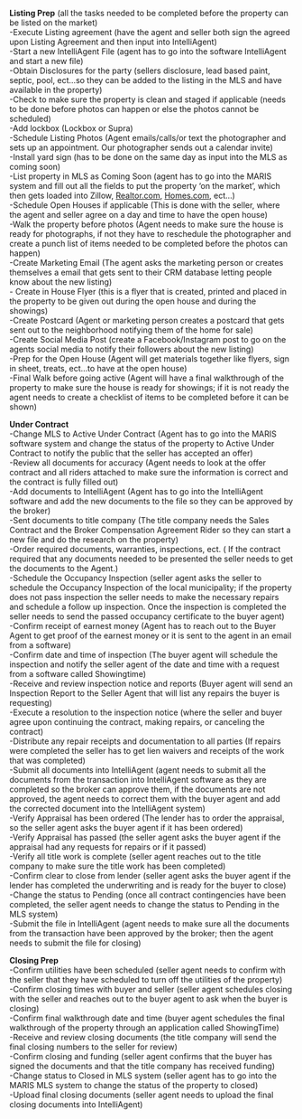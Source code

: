 **Listing Prep** (all the tasks needed to be completed before the property can be listed on the market)  
\-Execute Listing agreement (have the agent and seller both sign the agreed upon Listing Agreement and then input into IntelliAgent)  
\-Start a new IntelliAgent File (agent has to go into the software IntelliAgent and start a new file)  
\-Obtain Disclosures for the party (sellers disclosure, lead based paint, septic, pool, ect…so they can be added to the listing in the MLS and have available in the property)  
\-Check to make sure the property is clean and staged if applicable (needs to be done before photos can happen or else the photos cannot be scheduled)  
\-Add lockbox (Lockbox or Supra)  
\-Schedule Listing Photos (Agent emails/calls/or text the photographer and sets up an appointment. Our photographer sends out a calendar invite)  
\-Install yard sign (has to be done on the same day as input into the MLS as coming soon)  
\-List property in MLS as Coming Soon (agent has to go into the MARIS system and fill out all the fields to put the property ‘on the market’, which then gets loaded into Zillow, [Realtor.com](http://Realtor.com), [Homes.com](http://Homes.com), ect…)  
\-Schedule Open Houses if applicable (This is done with the seller, where the agent and seller agree on a day and time to have the open house)  
\-Walk the property before photos (Agent needs to make sure the house is ready for photographs, if not they have to reschedule the photographer and create a punch list of items needed to be completed before the photos can happen)  
\-Create Marketing Email (The agent asks the marketing person or creates themselves a email that gets sent to their CRM database letting people know about the new listing)  
\- Create in House Flyer (this is a flyer that is created, printed and placed in the property to be given out during the open house and during the showings)  
\-Create Postcard (Agent or marketing person creates a postcard that gets sent out to the neighborhood notifying them of the home for sale)  
\-Create Social Media Post (create a Facebook/Instagram post to go on the agents social media to notify their followers about the new listing)  
\-Prep for the Open House (Agent will get materials together like flyers, sign in sheet, treats, ect…to have at the open house)  
\-Final Walk before going active (Agent will have a final walkthrough of the property to make sure the house is ready for showings; if it is not ready the agent needs to create a checklist of items to be completed before it can be shown)

**Under Contract**  
\-Change MLS to Active Under Contract (Agent has to go into the MARIS software system and change the status of the property to Active Under Contract to notify the public that the seller has accepted an offer)  
\-Review all documents for accuracy (Agent needs to look at the offer contract and all riders attached to make sure the information is correct and the contract is fully filled out)  
\-Add documents to IntelliAgent (Agent has to go into the IntelliAgent software and add the new documents to the file so they can be approved by the broker)  
\-Sent documents to title company (The title company needs the Sales Contract and the Broker Compensation Agreement Rider so they can start a new file and do the research on the property)  
\-Order required documents, warranties, inspections, ect. ( If the contract required that any documents needed to be presented the seller needs to get the documents to the Agent.)  
\-Schedule the Occupancy Inspection (seller agent asks the seller to schedule the Occupancy Inspection of the local municipality; if the property does not pass inspection the seller needs to make the necessary repairs and schedule a follow up inspection. Once the inspection is completed the seller needs to send the passed occupancy certificate to the buyer agent)  
\-Confirm receipt of earnest money (Agent has to reach out to the Buyer Agent to get proof of the earnest money or it is sent to the agent in an email from a software)  
\-Confirm date and time of inspection (The buyer agent will schedule the inspection and notify the seller agent of the date and time with a request from a software called Showingtime)  
\-Receive and review inspection notice and reports (Buyer agent will send an Inspection Report to the Seller Agent that will list any repairs the buyer is requesting)  
\-Execute a resolution to the inspection notice (where the seller and buyer agree upon continuing the contract, making repairs, or canceling the contract)  
\-Distribute any repair receipts and documentation to all parties (If repairs were completed the seller has to get lien waivers and receipts of the work that was completed)  
\-Submit all documents into IntelliAgent (agent needs to submit all the documents from the transaction into IntelliAgent software as they are completed so the broker can approve them, if the documents are not approved, the agent needs to correct them with the buyer agent and add the corrected document into the IntelliAgent system)  
\-Verify Appraisal has been ordered (The lender has to order the appraisal, so the seller agent asks the buyer agent if it has been ordered)  
\-Verify Appraisal has passed (the seller agent asks the buyer agent if the appraisal had any requests for repairs or if it passed)  
\-Verify all title work is complete (seller agent reaches out to the title company to make sure the title work has been completed)  
\-Confirm clear to close from lender (seller agent asks the buyer agent if the lender has completed the underwriting and is ready for the buyer to close)  
\-Change the status to Pending (once all contract contingencies have been completed, the seller agent needs to change the status to Pending in the MLS system)  
\-Submit the file in IntelliAgent (agent needs to make sure all the documents from the transaction have been approved by the broker; then the agent needs to submit the file for closing)

**Closing Prep**  
\-Confirm utilities have been scheduled (seller agent needs to confirm with the seller that they have scheduled to turn off the utilities of the property)  
\-Confirm closing times with buyer and seller (seller agent schedules closing with the seller and reaches out to the buyer agent to ask when the buyer is closing)  
\-Confirm final walkthrough date and time (buyer agent schedules the final walkthrough of the property through an application called ShowingTime)  
\-Receive and review closing documents (the title company will send the final closing numbers to the seller for review)  
\-Confirm closing and funding (seller agent confirms that the buyer has signed the documents and that the title company has received funding)  
\-Change status to Closed in MLS system (seller agent has to go into the MARIS MLS system to change the status of the property to closed)  
\-Upload final closing documents (seller agent needs to upload the final closing documents into IntelliAgent)